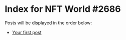 # Index for NFT World #2686
Posts will be displayed in the order below:

- [Your first post](./001-first.md)

